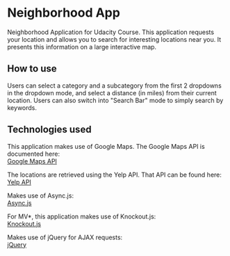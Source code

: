 # Neighborhood App
Neighborhood Application for Udacity Course. This application requests your location and allows you to search for interesting locations near you. It presents this information on a large interactive map.

## How to use
Users can select a category and a subcategory from the first 2 dropdowns in the dropdown mode, and select a distance (in miles) from their current location. Users can also switch into "Search Bar" mode to simply search by keywords. 

## Technologies used
This application makes use of Google Maps. The Google Maps API is documented here:     
[Google Maps API](https://developers.google.com/maps/?hl=en)

The locations are retrieved using the Yelp API. That API can be found here:          
[Yelp API](https://www.yelp.com/developers/documentation/v2/overview)

Makes use of Async.js:     
[Async.js](https://github.com/caolan/async)

For MV*, this application makes use of Knockout.js:     
[Knockout.js](http://knockoutjs.com/)

Makes use of jQuery for AJAX requests:     
[jQuery](https://jquery.com/)

